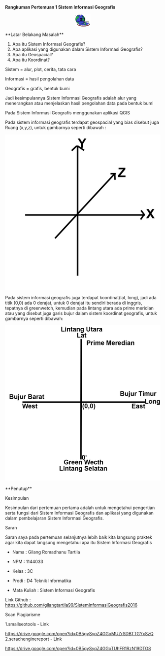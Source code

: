 **Rangkuman Pertemuan 1 Sistem Informasi Geografis**
<p align="center">
  <img src="../../img/GIS.jpg" width="50px">
</p>
**Latar Belakang Masalah**

1. Apa itu Sistem Informasi Geografis?
2. Apa aplikasi yang digunakan dalam Sistem Informasi Geografis?
3. Apa itu Geospacial?
4. Apa itu Koordinat?

Sistem = alur, plot, cerita, tata cara

Informasi = hasil pengolahan data

Geografis = grafis, bentuk bumi

Jadi kesimpulannya Sistem Informasi Geografis adalah alur yang menerangkan atau menjelaskan hasil pengolahan data pada bentuk bumi

Pada Sistem Informasi Geografis menggunakan aplikasi QGIS

Pada sistem informasi geografis terdapat geospacial yang bias disebut juga Ruang (x,y,z), untuk gambarnya seperti dibawah :
<p align="center">
  <img src="../../img/Geospacial.jpg">
</p>
Pada sistem informasi geografis juga terdapat koordinat(lat, long), jadi ada titik (0,0) ada 0 derajat, untuk 0 derajat itu sendiri berada di inggris, tepatnya di greenwetch, kemudian pada lintang utara ada prime meridian atau yang disebut juga garis bujur dalam sistem koordinat geografis, untuk gambarnya seperti dibawah:
<p align="center">
  <img src="../../img/Koordinat.jpg">
</p>
**Penutup**

Kesimpulan

Kesimpulan dari pertemuan pertama adalah untuk mengetahui pengertian serta fungsi dari Sistem Informasi Geografis dan aplikasi yang digunakan dalam pembelajaran  Sistem Informasi Geografis.

Saran

Saran saya pada pertemuan selanjutnya lebih baik kita langsung praktek agar kita dapat langsung mengetahui apa itu Sistem Informasi Geografis


* Nama : Gilang Romadhanu Tartila
* NPM : 1144033

* Kelas : 3C
* Prodi : D4 Teknik Informatika

* Mata Kuliah : Sistem Informasi Geografis



Link Github : https://github.com/gilangtartila99/SistemInformasiGeografis2016




Scan Plagiarisme



1.smallseotools - Link 

https://drive.google.com/open?id=0B5gySyqZ4GGoMUZrSDBTTGYxSzQ
2.serachenginereport - Link 

https://drive.google.com/open?id=0B5gySyqZ4GGoTUhFR1RzN19DTG8
